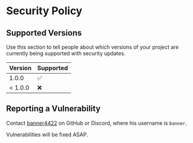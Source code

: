# Security Policy

## Supported Versions

Use this section to tell people about which versions of your project are
currently being supported with security updates.

| Version | Supported          |
| ------- | ------------------ |
| 1.0.0   | :white_check_mark: |
| < 1.0.0 | :x:                |

## Reporting a Vulnerability

Contact [banner4422](https://github.com/banner4422) on GitHub or Discord, where his username is `banner.`

Vulnerabilities will be fixed ASAP.
